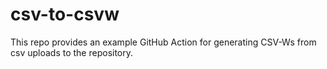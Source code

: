 # csv-to-csvw
This repo provides an example GitHub Action for generating CSV-Ws from csv uploads to the repository.
